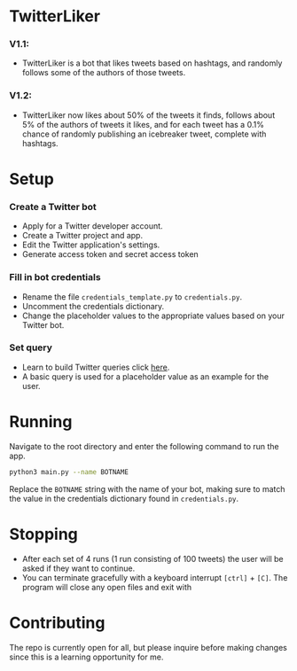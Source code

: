 # TwitterLiker
### V1.1: 
* TwitterLiker is a bot that likes tweets based on hashtags, and randomly follows some of the authors of those tweets.
### V1.2: 
* TwitterLiker now likes about 50% of the tweets it finds, follows about 5% of the authors of tweets it likes, and for each tweet has a 0.1% chance of randomly publishing an icebreaker tweet, complete with hashtags.

# Setup

### Create a Twitter bot
   * Apply for a Twitter developer account.
   * Create a Twitter project and app.
   * Edit the Twitter application's settings.
   * Generate access token and secret access token

### Fill in bot credentials
* Rename the file `credentials_template.py` to `credentials.py`.
* Uncomment the credentials dictionary.
* Change the placeholder values to the appropriate values based on your Twitter bot.

### Set query
* Learn to build Twitter queries click [here](https://developer.twitter.com/en/docs/twitter-api/tweets/search/integrate/build-a-query).
* A basic query is used for a placeholder value as an example for the user.

# Running
Navigate to the root directory and enter the following command to run the app.
```bash
python3 main.py --name BOTNAME
```
Replace the `BOTNAME` string with the name of your bot, making sure to match the value in the credentials dictionary found in `credentials.py`.
# Stopping
* After each set of 4 runs (1 run consisting of 100 tweets) the user will be asked if they want to continue.
* You can terminate gracefully with a keyboard interrupt `[ctrl]` + `[C]`. The program will close any open files and exit with 

# Contributing
The repo is currently open for all, but please inquire before making changes since this is a learning opportunity for me.